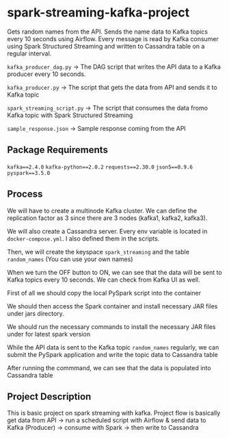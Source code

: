 # spark-streaming-kafka-project

Gets random names from the API. Sends the name data to Kafka topics every 10 seconds using Airflow. Every message is read by Kafka consumer using Spark Structured Streaming and written to Cassandra table on a regular interval.

`kafka_producer_dag.py` -> The DAG script that writes the API data to a Kafka producer every 10 seconds.

`kafka_producer.py` -> The script that gets the data from API and sends it to Kafka topic

`spark_streaming_script.py` -> The script that consumes the data fromo Kafka topic with Spark Structured Streaming

`sample_response.json` -> Sample response coming from the API

## Package Requirements 

`kafka==2.4.0`
`kafka-python==2.0.2`
`requests==2.30.0`
`json5==0.9.6`
`pyspark==3.5.0`

## Process

We will have to create a multinode Kafka cluster. We can define the replication factor as 3 since there are 3 nodes (kafka1, kafka2, kafka3). 

We will also create a Cassandra server. Every env variable is located in `docker-compose.yml`. I also defined them in the scripts.

Then, we will create the keyspace `spark_streaming` and the table `random_names` (You can use your own names)

When we turn the OFF button to ON, we can see that the data will be sent to Kafka topics every 10 seconds. We can check from Kafka UI as well.

First of all we should copy the local PySpark script into the container

We should then access the Spark container and install necessary JAR files under jars directory.

We should run the necessary commands to install the necessary JAR files under for latest spark version

While the API data is sent to the Kafka topic `random_names` regularly, we can submit the PySpark application and write the topic data to Cassandra table

After running the commmand, we can see that the data is populated into Cassandra table

## Project Description

This is basic project on spark streaming with kafka. Project flow is basically get data from API -> run a scheduled script with Airflow &amp; send data to Kafka (Producer) -> consume with Spark -> then write to Cassandra
